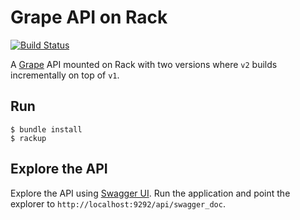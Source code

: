 Grape API on Rack
=================

[![Build Status](https://secure.travis-ci.org/dblock/grape-on-rack-v1-inside-v2.png)](http://travis-ci.org/dblock/grape-on-rack-v1-inside-v2)

A [Grape](http://github.com/intridea/grape) API mounted on Rack with two versions where `v2` builds incrementally on top of `v1`.

Run
---

```
$ bundle install
$ rackup
```

Explore the API
---------------

Explore the API using [Swagger UI](http://petstore.swagger.wordnik.com). Run the application and point the explorer to `http://localhost:9292/api/swagger_doc`.
